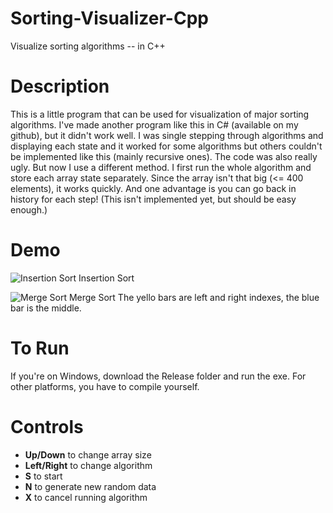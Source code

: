 # Sorting-Visualizer-Cpp
Visualize sorting algorithms -- in C++


# Description
This is a little program that can be used for visualization of major sorting algorithms. I've made another program like this in C# (available on my github),
but it didn't work well. I was single stepping through algorithms and displaying each state and it worked for some algorithms but others couldn't be
implemented like this (mainly recursive ones). The code was also really ugly. But now I use a different method. I first run the whole algorithm and store
each array state separately. Since the array isn't that big (<= 400 elements), it works quickly. And one advantage is you can go back in history for each
step! (This isn't implemented yet, but should be easy enough.)

# Demo
![Insertion Sort](https://i.ibb.co/2vD8Zkf/ezgif-com-gif-maker-1.gif)
Insertion Sort

![Merge Sort](https://i.ibb.co/Z6Pktg4/ezgif-com-gif-maker.gif)
Merge Sort
The yello bars are left and right indexes, the blue bar is the middle.

# To Run
If you're on Windows, download the Release folder and run the exe. For
other platforms, you have to compile yourself.

# Controls
* **Up/Down** to change array size
* **Left/Right** to change algorithm
* **S** to start
* **N** to generate new random data
* **X** to cancel running algorithm
